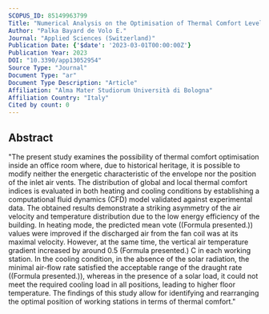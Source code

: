 ```yaml
---
SCOPUS_ID: 85149963799
Title: "Numerical Analysis on the Optimisation of Thermal Comfort Levels in an Office Located inside a Historical Building"
Author: "Palka Bayard de Volo E."
Journal: "Applied Sciences (Switzerland)"
Publication Date: {'$date': '2023-03-01T00:00:00Z'}
Publication Year: 2023
DOI: "10.3390/app13052954"
Source Type: "Journal"
Document Type: "ar"
Document Type Description: "Article"
Affiliation: "Alma Mater Studiorum Università di Bologna"
Affiliation Country: "Italy"
Cited by count: 0
---
```


## Abstract
"The present study examines the possibility of thermal comfort optimisation inside an office room where, due to historical heritage, it is possible to modify neither the energetic characteristic of the envelope nor the position of the inlet air vents. The distribution of global and local thermal comfort indices is evaluated in both heating and cooling conditions by establishing a computational fluid dynamics (CFD) model validated against experimental data. The obtained results demonstrate a striking asymmetry of the air velocity and temperature distribution due to the low energy efficiency of the building. In heating mode, the predicted mean vote ((Formula presented.)) values were improved if the discharged air from the fan coil was at its maximal velocity. However, at the same time, the vertical air temperature gradient increased by around 0.5 (Formula presented.) C in each working station. In the cooling condition, in the absence of the solar radiation, the minimal air-flow rate satisfied the acceptable range of the draught rate ((Formula presented.)), whereas in the presence of a solar load, it could not meet the required cooling load in all positions, leading to higher floor temperature. The findings of this study allow for identifying and rearranging the optimal position of working stations in terms of thermal comfort."
